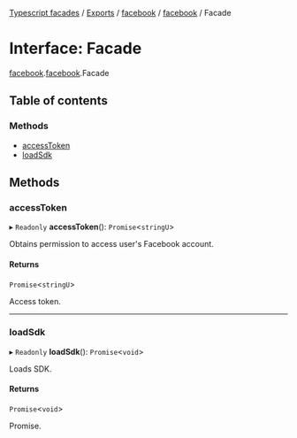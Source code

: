 [Typescript facades](../index.md) / [Exports](../modules.md) / [facebook](../modules/facebook.md) / [facebook](../modules/facebook.facebook-1.md) / Facade

# Interface: Facade

[facebook](../modules/facebook.md).[facebook](../modules/facebook.facebook-1.md).Facade

## Table of contents

### Methods

- [accessToken](facebook.facebook-1.Facade.md#accesstoken)
- [loadSdk](facebook.facebook-1.Facade.md#loadsdk)

## Methods

### accessToken

▸ `Readonly` **accessToken**(): `Promise`<`stringU`\>

Obtains permission to access user's Facebook account.

#### Returns

`Promise`<`stringU`\>

Access token.

___

### loadSdk

▸ `Readonly` **loadSdk**(): `Promise`<`void`\>

Loads SDK.

#### Returns

`Promise`<`void`\>

Promise.
